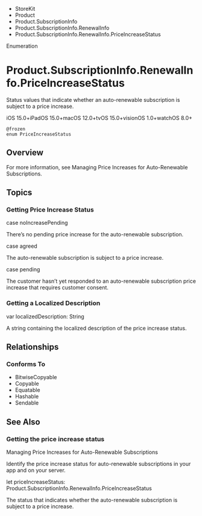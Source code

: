 

- StoreKit
- Product
- Product.SubscriptionInfo
- Product.SubscriptionInfo.RenewalInfo
-  Product.SubscriptionInfo.RenewalInfo.PriceIncreaseStatus 

Enumeration

# Product.SubscriptionInfo.RenewalInfo.PriceIncreaseStatus

Status values that indicate whether an auto-renewable subscription is subject to a price increase.

iOS 15.0+iPadOS 15.0+macOS 12.0+tvOS 15.0+visionOS 1.0+watchOS 8.0+

``` source
@frozen
enum PriceIncreaseStatus
```

## Overview

For more information, see Managing Price Increases for Auto-Renewable Subscriptions.

## Topics

### Getting Price Increase Status

case noIncreasePending

There’s no pending price increase for the auto-renewable subscription.

case agreed

The auto-renewable subscription is subject to a price increase.

case pending

The customer hasn’t yet responded to an auto-renewable subscription price increase that requires customer consent.

### Getting a Localized Description

var localizedDescription: String

A string containing the localized description of the price increase status.

## Relationships

### Conforms To

- BitwiseCopyable
- Copyable
- Equatable
- Hashable
- Sendable

## See Also

### Getting the price increase status

Managing Price Increases for Auto-Renewable Subscriptions

Identify the price increase status for auto-renewable subscriptions in your app and on your server.

let priceIncreaseStatus: Product.SubscriptionInfo.RenewalInfo.PriceIncreaseStatus

The status that indicates whether the auto-renewable subscription is subject to a price increase.

